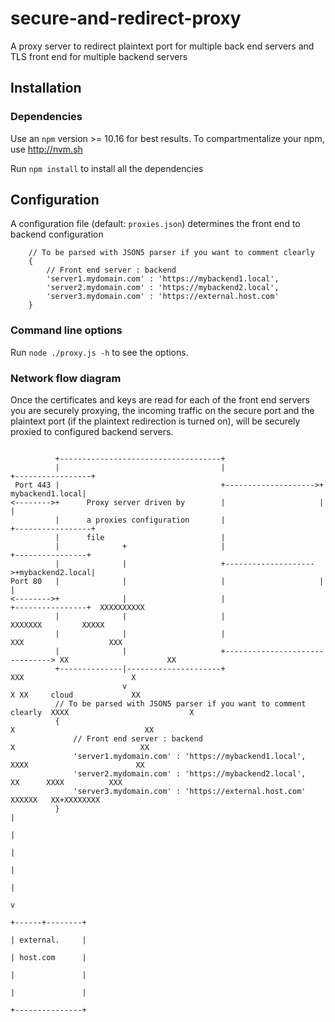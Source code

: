# secure-and-redirect-proxy
A proxy server to redirect plaintext port for multiple back end servers and TLS front end for multiple backend servers

## Installation
### Dependencies
Use an ```npm``` version >= 10.16 for best results. To compartmentalize your npm, use http://nvm.sh

Run ```npm install``` to install all the dependencies

## Configuration

A configuration file (default: ```proxies.json```) determines the front end to backend configuration
```
    // To be parsed with JSON5 parser if you want to comment clearly
    {
        // Front end server : backend
        'server1.mydomain.com' : 'https://mybackend1.local',
        'server2.mydomain.com' : 'https://mybackend2.local',
        'server3.mydomain.com' : 'https://external.host.com'
    }
```
### Command line options
Run ```node ./proxy.js -h``` to see the options.

### Network flow diagram

Once the certificates and keys are read for each of the front end
servers you are securely proxying, the incoming traffic on the secure
port and the plaintext port (if the plaintext redirection is turned
on), will be securely proxied to configured backend servers.
```

          +------------------------------------+
          |                                    |                     +-----------------+
 Port 443 |                                    +-------------------->+ mybackend1.local|
<-------->+      Proxy server driven by        |                     |                 |
          |      a proxies configuration       |                     +-----------------+
          |      file                          |
          |              +                     |                     +----------------+
          |              |                     +-------------------->+mybackend2.local|
Port 80   |              |                     |                     |                |
<-------->+              |                     |                     +----------------+  XXXXXXXXXX
          |              |                     |                                   XXXXXXX         XXXXX
          |              |                     |                                 XXX                   XXX
          |              |                     +-------------------------------> XX                      XX
          +--------------|---------------------+                               XXX                        X
                         v                                                     X XX     cloud             XX
          // To be parsed with JSON5 parser if you want to comment clearly  XXXX                           X
          {                                                                 X                             XX
              // Front end server : backend                                 X                            XX
              'server1.mydomain.com' : 'https://mybackend1.local',          XXXX                        XX
              'server2.mydomain.com' : 'https://mybackend2.local',             XX      XXXX          XXX
              'server3.mydomain.com' : 'https://external.host.com'               XXXXXX   XX+XXXXXXXX
          }                                                                                 |
                                                                                            |
                                                                                            |
                                                                                            |
                                                                                            |
                                                                                            v
                                                                                     +------+--------+
                                                                                     | external.     |
                                                                                     | host.com      |
                                                                                     |               |
                                                                                     |               |
                                                                                     +---------------+
```
